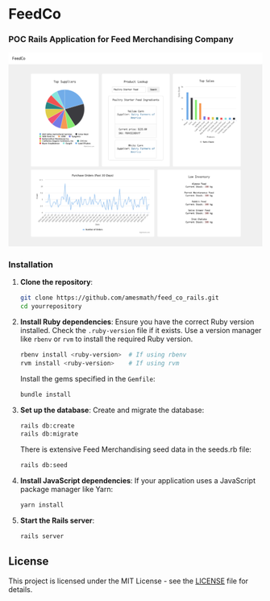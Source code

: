 # FeedCo
### POC Rails Application for Feed Merchandising Company

![Logo](https://github.com/amesmath/feed_co_rails/blob/main/app/assets/images/feed_co_desktop.png)


### Installation

1. **Clone the repository**:
    ```sh
    git clone https://github.com/amesmath/feed_co_rails.git
    cd yourrepository
    ```

2. **Install Ruby dependencies**:
    Ensure you have the correct Ruby version installed. Check the `.ruby-version` file if it exists. Use a version manager like `rbenv` or `rvm` to install the required Ruby version.
    ```sh
    rbenv install <ruby-version>  # If using rbenv
    rvm install <ruby-version>    # If using rvm
    ```

    Install the gems specified in the `Gemfile`:
    ```sh
    bundle install
    ```

3. **Set up the database**:
    Create and migrate the database:
    ```sh
    rails db:create
    rails db:migrate
    ```

    There is extensive Feed Merchandising seed data in the seeds.rb file:
    ```sh
    rails db:seed
    ```

4. **Install JavaScript dependencies**:
    If your application uses a JavaScript package manager like Yarn:
    ```sh
    yarn install
    ```

5. **Start the Rails server**:
    ```sh
    rails server
    ```

## License

This project is licensed under the MIT License - see the [LICENSE](LICENSE) file for details.
